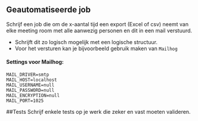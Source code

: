 ## Geautomatiseerde job
Schrijf een job die om de x-aantal tijd een export (Excel of csv) neemt van elke meeting room met alle aanwezig personen
en dit in een mail verstuurd.

- Schrijft dit zo logisch mogelijk met een logische structuur.
- Voor het versturen kan je bijvoorbeeld gebruik maken van `Mailhog`
#### Settings voor Mailhog:
```dotenv
MAIL_DRIVER=smtp
MAIL_HOST=localhost
MAIL_USERNAME=null
MAIL_PASSWORD=null
MAIL_ENCRYPTION=null
MAIL_PORT=1025
```


##Tests
Schrijf enkele tests op je werk die zeker en vast moeten valideren.
